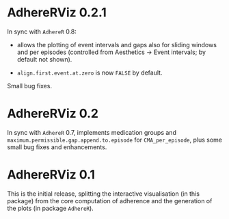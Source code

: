 # AdhereRViz 0.2.1

In sync with `AdhereR` 0.8:

- allows the plotting of event intervals and gaps also for sliding windows and per episodes (controlled from Aesthetics -> Event intervals; by default not shown).

- `align.first.event.at.zero` is now `FALSE` by default.

Small bug fixes.


# AdhereRViz 0.2

In sync with `AdhereR` 0.7, implements medication groups and `maximum.permissible.gap.append.to.episode` for `CMA_per_episode`, plus some small bug fixes and enhancements.


# AdhereRViz 0.1

This is the initial release, splitting the interactive visualisation (in this package) from the core computation of adherence and the generation of the plots (in package `AdhereR`).


